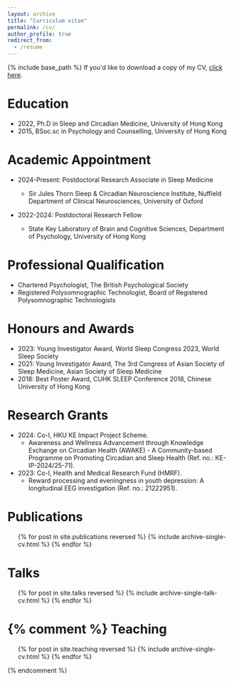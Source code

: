 ```yaml
---
layout: archive
title: "Curriculum vitae"
permalink: /cv/
author_profile: true
redirect_from:
  - /resume
---
```

{% include base_path %}
If you'd like to download a copy of my CV, [click here](/files/forrest-cheung-cv.docx).

Education
======
* 2022, Ph.D in Sleep and Circadian Medicine, University of Hong Kong
* 2015, BSoc.sc in Psychology and Counselling, University of Hong Kong

Academic Appointment
======
* 2024-Present: Postdoctoral Research Associate in Sleep Medicine
  * Sir Jules Thorn Sleep & Circadian Neuroscience Institute, 
  Nuffield Department of Clinical Neurosciences,
  University of Oxford

* 2022-2024: Postdoctoral Research Fellow
  * State Key Laboratory of Brain and Cognitive Sciences,
  Department of Psychology,
  University of Hong Kong

Professional Qualification
======
* Chartered Psychologist, The British Psychological Society
* Registered Polysomnographic Technologist, Board of Registered Polysomnographic Technologists

Honours and Awards
======
* 2023: Young Investigator Award, World Sleep Congress 2023, World Sleep Society
* 2021: Young Investigator Award, The 3rd Congress of Asian Society of Sleep Medicine, Asian Society of Sleep Medicine
* 2018: Best Poster Award, CUHK SLEEP Conference 2018, Chinese University of Hong Kong

Research Grants
======
* 2024: Co-I, HKU KE Impact Project Scheme.
  * Awareness and Wellness Advancement through Knowledge Exchange on Circadian Health (AWAKE) - A Community-based Programme on Promoting Circadian and Sleep Health (Ref. no.: KE-IP-2024/25-71).
* 2023: Co-I, Health and Medical Research Fund (HMRF).
  * Reward processing and eveningness in youth depression: A longitudinal EEG investigation (Ref. no.: 21222951).

Publications
======
  <ul>{% for post in site.publications reversed %}
    {% include archive-single-cv.html %}
  {% endfor %}</ul>

Talks
======
  <ul>{% for post in site.talks reversed %}
    {% include archive-single-talk-cv.html  %}
  {% endfor %}</ul>

{% comment %}
Teaching
======
  <ul>{% for post in site.teaching reversed %}
    {% include archive-single-cv.html %}
  {% endfor %}</ul>
{% endcomment %}